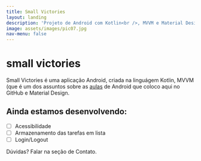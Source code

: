 ```yaml
---
title: Small Victories
layout: landing
description: 'Projeto de Android com Kotlin<br />, MVVM e Material Design.'
image: assets/images/pic07.jpg
nav-menu: false
---
```

# small victories
Small Victories é uma aplicação Android, criada na linguágem Kotlin, 
MVVM (que é um dos assuntos sobre as [aulas]() de Android que coloco aqui no GitHub e Material Design.

## Ainda estamos desenvolvendo:
- [ ] Acessibilidade
- [ ] Armazenamento das tarefas em lista
- [ ] Login/Logout

Dúvidas? Falar na seção de Contato.
